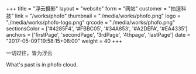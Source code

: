 +++
title = "浮云摄影"
layout = "website"
form = "网站"
customer = "拍逗科技"
link = "/works/phofo"
thumbnail = "./media/works/phofo.png"
logo = "./media/works/phofo-logo.png"
qrcode = "./media/works/phofo.png"
sectionsColor = ['#4285F4', '#FBBC05', '#34A853', '#A2DEFA', '#EA4335']
anchors = ['firstPage', 'secondPage', '3rdPage', '4thpage', 'lastPage']
date = "2017-05-09T19:58:15+08:00"
weight = 40
+++

一切过往，皆为浮云

What's past is in phofo cloud.



